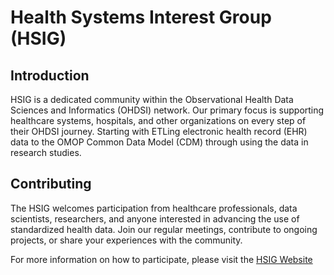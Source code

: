 # Health Systems Interest Group (HSIG)

## Introduction

HSIG is a dedicated community within the Observational Health Data Sciences and Informatics (OHDSI) network. Our primary focus is supporting healthcare systems, hospitals, and other organizations on every step of their OHDSI journey. Starting with ETLing electronic health record (EHR) data to the OMOP Common Data Model (CDM) through using the data in research studies.

## Contributing

The HSIG welcomes participation from healthcare professionals, data scientists, researchers, and anyone interested in advancing the use of standardized health data. Join our regular meetings, contribute to ongoing projects, or share your experiences with the community.

For more information on how to participate, please visit the [HSIG Website](https://ohdsi.github.io/HealthSystems/)

